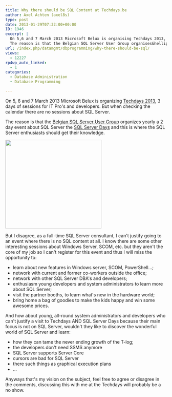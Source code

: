 ```yaml
---
title: Why there should be SQL Content at Techdays.be
author: Axel Achten (axel8s)
type: post
date: 2013-01-29T07:32:00+00:00
ID: 1946
excerpt: |
  On 5,6 and 7 March 2013 Microsoft Belux is organising Techdays 2013, 3 days of sessions for IT Pro's and developpers. But when checking the calendar there are no sessions about SQL Server.
  The reason is that the Belgian SQL Server User Group organises&hellip;
url: /index.php/datamgmt/dbprogramming/why-there-should-be-sql/
views:
  - 12227
rp4wp_auto_linked:
  - 1
categories:
  - Database Administration
  - Database Programming

---
```

On 5, 6 and 7 March 2013 Microsoft Belux is organizing [Techdays 2013][1], 3 days of sessions for IT Pro's and developers. But when checking the calendar there are no sessions about SQL Server.
  
The reason is that the [Belgian SQL Server User Group][2] organizes yearly a 2 day event about SQL Server the [SQL Server Days][3] and this is where the SQL Server enthusiasts should get their knowledge. 

<div class="image_block">
  <a href="http://it-tna.com/"><img alt="" src="https://lessthandot.z19.web.core.windows.net/wp-content/uploads/blogs/DataMgmt/Axel8s/NoSQL.jpg?mtime=1359451359" width="300" height="276" /></a>
</div>

But I disagree, as a full-time SQL Server consultant, I can't justify going to an event where there is no SQL content at all. I know there are some other interesting sessions about Windows Server, SCOM, etc. but they aren't the core of my job so I can't register for this event and thus I will miss the opportunity to:

  * learn about new features in Windows server, SCOM, PowerShell...;
  * network with current and former co-workers outside the office;
  * network with other SQL Server DBA's and developers;
  * enthusiasm young developers and system administrators to learn more about SQL Server;
  * visit the partner booths, to learn what's new in the hardware world;
  * bring home a bag of goodies to make the kids happy and win some awesome prices.

And how about young, all-round system administrators and developers who can't justify a visit to Techdays AND SQL Server Days because their main focus is not on SQL Server, wouldn't they like to discover the wonderful world of SQL Server and learn:

  * how they can tame the never ending growth of the T-log;
  * the developers don't need SSMS anymore
  * SQL Server supports Server Core
  * cursors are bad for SQL Server
  * there such things as graphical execution plans
  * ...

Anyways that's my vision on the subject, feel free to agree or disagree in the comments, discussing this with me at the Techdays will probably be a no show.

 [1]: http://www.microsoft.com/belux/techdays/2013/home.aspx
 [2]: http://sqlug.be/
 [3]: http://www.sqlserverdays.be